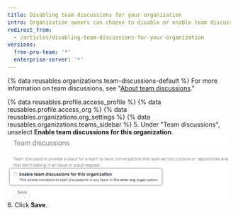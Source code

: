 ```yaml
---
title: Disabling team discussions for your organization
intro: Organization owners can choose to disable or enable team discussions across the organization.
redirect_from:
  - /articles/disabling-team-discussions-for-your-organization
versions:
  free-pro-team: '*'
  enterprise-server: '*'
---
```


{% data reusables.organizations.team-discussions-default %} For more information on team discussions, see "[About team discussions](/articles/about-team-discussions)."

{% data reusables.profile.access_profile %}
{% data reusables.profile.access_org %}
{% data reusables.organizations.org_settings %}
{% data reusables.organizations.teams_sidebar %}
5. Under "Team discussions", unselect **Enable team discussions for this organization**. ![Checkbox to enable or disable team discussions for an organization](/assets/images/help/settings/enable-team-discussions-for-org-checkbox.png)
6. Click **Save**.
